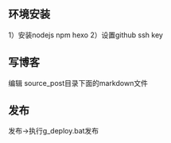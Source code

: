 ## 环境安装
1）安装nodejs npm hexo
2）设置github ssh key

## 写博客
编辑 source\_post目录下面的markdown文件

## 发布
 发布->执行g_deploy.bat发布